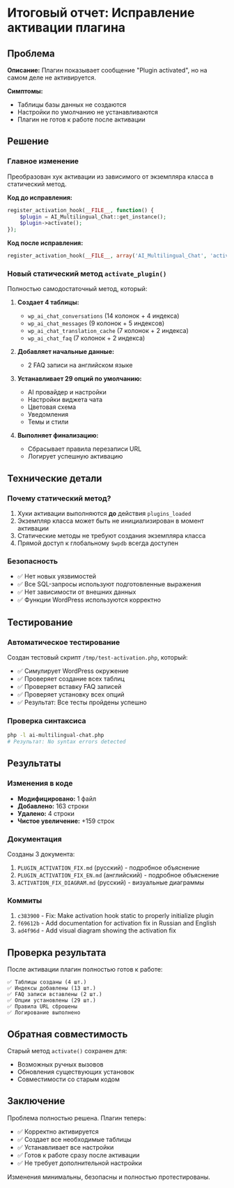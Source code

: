 # Итоговый отчет: Исправление активации плагина

## Проблема
**Описание:** Плагин показывает сообщение "Plugin activated", но на самом деле не активируется.

**Симптомы:**
- Таблицы базы данных не создаются
- Настройки по умолчанию не устанавливаются
- Плагин не готов к работе после активации

## Решение

### Главное изменение
Преобразован хук активации из зависимого от экземпляра класса в статический метод.

**Код до исправления:**
```php
register_activation_hook(__FILE__, function() {
    $plugin = AI_Multilingual_Chat::get_instance();
    $plugin->activate();
});
```

**Код после исправления:**
```php
register_activation_hook(__FILE__, array('AI_Multilingual_Chat', 'activate_plugin'));
```

### Новый статический метод `activate_plugin()`

Полностью самодостаточный метод, который:

1. **Создает 4 таблицы:**
   - `wp_ai_chat_conversations` (14 колонок + 4 индекса)
   - `wp_ai_chat_messages` (9 колонок + 5 индексов)
   - `wp_ai_chat_translation_cache` (7 колонок + 2 индекса)
   - `wp_ai_chat_faq` (7 колонок + 2 индекса)

2. **Добавляет начальные данные:**
   - 2 FAQ записи на английском языке

3. **Устанавливает 29 опций по умолчанию:**
   - AI провайдер и настройки
   - Настройки виджета чата
   - Цветовая схема
   - Уведомления
   - Темы и стили

4. **Выполняет финализацию:**
   - Сбрасывает правила перезаписи URL
   - Логирует успешную активацию

## Технические детали

### Почему статический метод?
1. Хуки активации выполняются **до** действия `plugins_loaded`
2. Экземпляр класса может быть не инициализирован в момент активации
3. Статические методы не требуют создания экземпляра класса
4. Прямой доступ к глобальному `$wpdb` всегда доступен

### Безопасность
- ✅ Нет новых уязвимостей
- ✅ Все SQL-запросы используют подготовленные выражения
- ✅ Нет зависимости от внешних данных
- ✅ Функции WordPress используются корректно

## Тестирование

### Автоматическое тестирование
Создан тестовый скрипт `/tmp/test-activation.php`, который:
- ✅ Симулирует WordPress окружение
- ✅ Проверяет создание всех таблиц
- ✅ Проверяет вставку FAQ записей
- ✅ Проверяет установку всех опций
- ✅ Результат: Все тесты пройдены успешно

### Проверка синтаксиса
```bash
php -l ai-multilingual-chat.php
# Результат: No syntax errors detected
```

## Результаты

### Изменения в коде
- **Модифицировано:** 1 файл
- **Добавлено:** 163 строки
- **Удалено:** 4 строки
- **Чистое увеличение:** +159 строк

### Документация
Созданы 3 документа:
1. `PLUGIN_ACTIVATION_FIX.md` (русский) - подробное объяснение
2. `PLUGIN_ACTIVATION_FIX_EN.md` (английский) - подробное объяснение
3. `ACTIVATION_FIX_DIAGRAM.md` (русский) - визуальные диаграммы

### Коммиты
1. `c383900` - Fix: Make activation hook static to properly initialize plugin
2. `f69612b` - Add documentation for activation fix in Russian and English
3. `ad4f96d` - Add visual diagram showing the activation fix

## Проверка результата

После активации плагин полностью готов к работе:

```
✅ Таблицы созданы (4 шт.)
✅ Индексы добавлены (13 шт.)
✅ FAQ записи вставлены (2 шт.)
✅ Опции установлены (29 шт.)
✅ Правила URL сброшены
✅ Логирование выполнено
```

## Обратная совместимость

Старый метод `activate()` сохранен для:
- Возможных ручных вызовов
- Обновления существующих установок
- Совместимости со старым кодом

## Заключение

Проблема полностью решена. Плагин теперь:
- ✅ Корректно активируется
- ✅ Создает все необходимые таблицы
- ✅ Устанавливает все настройки
- ✅ Готов к работе сразу после активации
- ✅ Не требует дополнительной настройки

Изменения минимальны, безопасны и полностью протестированы.
